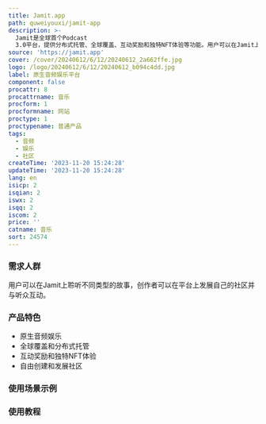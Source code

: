 ```yaml
---
title: Jamit.app
path: quweiyouxi/jamit-app
description: >-
  Jamit是全球首个Podcast
  3.0平台，提供分布式托管、全球覆盖、互动奖励和独特NFT体验等功能。用户可以在Jamit上发现和聆听不同领域的故事，创建并发展自己的社区，并享受作为Jamit创作者和所有者的独立性。
source: 'https://jamit.app'
cover: /cover/20240612/6/12/20240612_2a662ffe.jpg
logo: /logo/20240612/6/12/20240612_b094c4dd.jpg
label: 原生音频娱乐平台
component: false
procattr: 8
procattrname: 音乐
procform: 1
procformname: 网站
proctype: 1
proctypename: 普通产品
tags:
  - 音频
  - 娱乐
  - 社区
createTime: '2023-11-20 15:24:28'
updateTime: '2023-11-20 15:24:28'
lang: en
isicp: 2
isqian: 2
iswx: 2
isqq: 2
iscom: 2
price: ''
catname: 音乐
sort: 24574
---
```




### 需求人群
用户可以在Jamit上聆听不同类型的故事，创作者可以在平台上发展自己的社区并与听众互动。

### 产品特色
- 原生音频娱乐
- 全球覆盖和分布式托管
- 互动奖励和独特NFT体验
- 自由创建和发展社区

### 使用场景示例


### 使用教程


  
